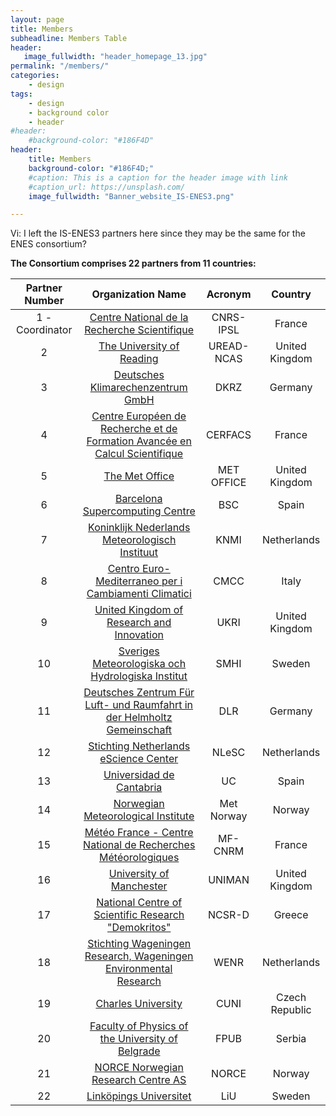 ```yaml
---
layout: page
title: Members
subheadline: Members Table
header:
   image_fullwidth: "header_homepage_13.jpg"
permalink: "/members/"
categories:
    - design
tags:
    - design
    - background color
    - header
#header:
    #background-color: "#186F4D"
header:
    title: Members
    background-color: "#186F4D;"
    #caption: This is a caption for the header image with link
    #caption_url: https://unsplash.com/
    image_fullwidth: "Banner_website_IS-ENES3.png"

---
```


Vi: I left the IS-ENES3 partners here since they may be the same for the ENES consortium?

**The Consortium comprises 22 partners from 11 countries:**

Partner Number  | Organization Name | Acronym | Country
:--------------:|:-----------------:|:-------:|:-------:
1 - Coordinator | [Centre National de la Recherche Scientifique](https://valeriupredoi.github.io/partners-detailed#cnrs-ipsl) | CNRS-IPSL | France
2 | [The University of Reading](https://valeriupredoi.github.io/partners-detailed#uread) | UREAD-NCAS | United Kingdom
3 | [Deutsches Klimarechenzentrum GmbH](https://valeriupredoi.github.io/partners-detailed#dkrz) | DKRZ | Germany
4 | [Centre Européen de Recherche et de Formation Avancée en Calcul Scientifique](https://valeriupredoi.github.io/partners-detailed#cerfacs) | CERFACS | France
5 | [The Met Office](https://valeriupredoi.github.io/partners-detailed#metoffice) | MET OFFICE | United Kingdom
6 | [Barcelona Supercomputing Centre](https://valeriupredoi.github.io/partners-detailed#bsc) | BSC | Spain
7 | [Koninklijk Nederlands Meteorologisch Instituut](https://valeriupredoi.github.io/partners-detailed#knmi) | KNMI | Netherlands
8 | [Centro Euro-Mediterraneo per i Cambiamenti Climatici](https://valeriupredoi.github.io/partners-detailed#cmcc) | CMCC | Italy
9 | [United Kingdom of Research and Innovation](https://valeriupredoi.github.io/partners-detailed#ukri) | UKRI | United Kingdom
10 | [Sveriges Meteorologiska och Hydrologiska Institut](https://valeriupredoi.github.io/partners-detailed#smhi) | SMHI | Sweden
11 | [Deutsches Zentrum Für Luft- und Raumfahrt in der Helmholtz Gemeinschaft](https://valeriupredoi.github.io/partners-detailed#dlr) | DLR | Germany
12 | [Stichting Netherlands eScience Center](https://valeriupredoi.github.io/partners-detailed#nlesc) | NLeSC | Netherlands
13 | [Universidad de Cantabria](https://valeriupredoi.github.io/partners-detailed#uc) | UC | Spain
14 | [Norwegian Meteorological Institute](https://valeriupredoi.github.io/partners-detailed#metnorway) | Met Norway | Norway
15 | [Météo France - Centre National de Recherches Météorologiques](https://valeriupredoi.github.io/partners-detailed#mf) | MF-CNRM | France
16 | [University of Manchester](https://valeriupredoi.github.io/partners-detailed#uniman) | UNIMAN | United Kingdom
17 | [National Centre of Scientific Research "Demokritos"](https://valeriupredoi.github.io/partners-detailed#ncsr) | NCSR-D | Greece 
18 | [Stichting Wageningen Research, Wageningen Environmental Research](https://valeriupredoi.github.io/partners-detailed#wenr) | WENR | Netherlands
19 | [Charles University](https://valeriupredoi.github.io/partners-detailed#cuni) | CUNI | Czech Republic
20 | [Faculty of Physics of the University of Belgrade](https://valeriupredoi.github.io/partners-detailed#fpub) | FPUB | Serbia
21 | [NORCE Norwegian Research Centre AS](https://valeriupredoi.github.io/partners-detailed#norce) | NORCE | Norway
22 | [Linköpings Universitet](https://valeriupredoi.github.io/partners-detailed#liu) | LiU | Sweden
